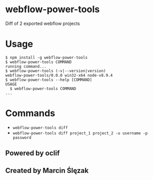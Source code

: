 webflow-power-tools
===================

Diff of 2 exported webflow projects

<!-- tocstop -->
# Usage
<!-- usage -->
```sh-session
$ npm install -g webflow-power-tools
$ webflow-power-tools COMMAND
running command...
$ webflow-power-tools (-v|--version|version)
webflow-power-tools/0.0.0 win32-x64 node-v8.9.4
$ webflow-power-tools --help [COMMAND]
USAGE
  $ webflow-power-tools COMMAND
...
```
<!-- usagestop -->
# Commands
<!-- commands -->
* `webflow-power-tools diff`
* `webflow-power-tools diff project_1 project_2 -u username -p password`


Powered by oclif
----------------

Created by Marcin Ślęzak
------------------------


